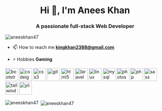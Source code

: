 <h1 align="center">Hi 👋, I'm Anees Khan</h1>
<h3 align="center">A passionate full-stack Web Developer</h3>

<p align="left"> <img src="https://komarev.com/ghpvc/?username=aneeskhan47" alt="aneeskhan47" /> </p>

- 📫 How to reach me **kingkhan2388@gmail.com**

- ⚡ Hobbies **Gaming**

<p align="left"><img src="https://github.com/devicons/devicon/tree/master/icons/bootstrap/bootstrap-plain.svg" alt="bootstrap" width="40" height="40"/> <img src="https://cdn.worldvectorlogo.com/logos/codeigniter.svg" alt="codeigniter" width="40" height="40"/> <img src="https://github.com/devicons/devicon/tree/master/icons/css3/css3-original-wordmark.svg" alt="css3" width="40" height="40"/> <img src="https://www.vectorlogo.zone/logos/git-scm/git-scm-icon.svg" alt="git" width="40" height="40"/> <img src="https://github.com/devicons/devicon/tree/master/icons/html5/html5-original-wordmark.svg" alt="html5" width="40" height="40"/> <img src="https://github.com/devicons/devicon/tree/master/icons/laravel/laravel-plain-wordmark.svg" alt="laravel" width="40" height="40"/> <img src="https://github.com/devicons/devicon/tree/master/icons/linux/linux-original.svg" alt="linux" width="40" height="40"/> <img src="https://github.com/devicons/devicon/tree/master/icons/mysql/mysql-original-wordmark.svg" alt="mysql" width="40" height="40"/> <img src="https://github.com/devicons/devicon/tree/master/icons/photoshop/photoshop-plain.svg" alt="photoshop" width="40" height="40"/> <img src="https://github.com/devicons/devicon/tree/master/icons/php/php-original.svg" alt="php" width="40" height="40"/> <img src="https://github.com/devicons/devicon/tree/master/icons/sass/sass-original.svg" alt="sass" width="40" height="40"/> <img src="https://www.vectorlogo.zone/logos/tailwindcss/tailwindcss-icon.svg" alt="tailwind" width="40" height="40"/> <img src="https://github.com/devicons/devicon/tree/master/icons/yii/yii-original.svg" alt="yii" width="40" height="40"/> </p> <p><img align="left" src="https://github-readme-stats-anees.vercel.app/api/top-langs/?username=aneeskhan47&layout=compact&hide=html" alt="aneeskhan47" /></p>

<p>&nbsp;<img align="center" src="https://github-readme-stats-anees.vercel.app/api?username=aneeskhan47&show_icons=true" alt="aneeskhan47" /></p>

